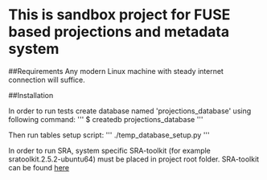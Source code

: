 # This is sandbox project for FUSE based projections and metadata system

##Requirements
Any modern Linux machine with steady internet connection will suffice.

##Installation

In order to run tests create database named 'projections_database' using following command:
'''
$ createdb projections_database
'''

Then run tables setup script:
'''
./temp_database_setup.py
'''

In order to run SRA, system specific SRA-toolkit (for example sratoolkit.2.5.2-ubuntu64) must be placed in project root folder. SRA-toolkit can be found [here](http://www.ncbi.nlm.nih.gov/Traces/sra/sra.cgi?view=software)
